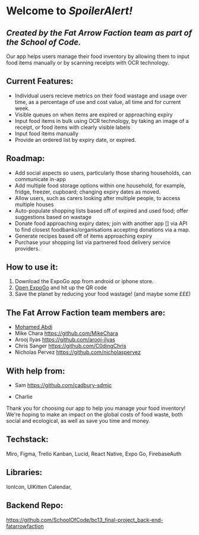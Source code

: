 # Welcome to _SpoilerAlert!_

## _Created by the Fat Arrow Faction team as part of the School of Code._

Our app helps users manage their food inventory by allowing them to input food items manually or by scanning receipts with OCR technology.

## Current Features:

- Individual users recieve metrics on their food wastage and usage over time, as a percentage of use and cost value, all time and for current week.
- Visible queues on when items are expired or approaching expiry
- Input food items in bulk using OCR technology, by taking an image of a receipt, or food items with clearly visible labels
- Input food items manually
- Provide an ordered list by expiry date, or expired.

## Roadmap:

- Add social aspects so users, particularly those sharing households, can communicate in-app
- Add multiple food storage options within one household, for example, fridge, freezer, cupboard; changing expiry dates as moved.
- Allow users, such as carers looking after multiple people, to access multiple houses
- Auto-populate shopping lists based off of expired and used food; offer suggestions based on wastage
- Donate food approaching expiry dates; join with another app [] via API to find closest foodbanks/organisations accepting donations via a map.
- Generate recipes based off of items approaching expiry
- Purchase your shopping list via partnered food delivery service providers.

## How to use it:

1. Download the ExpoGo app from android or iphone store.
2. [Open ExpoGo](https://expo.dev/@fat_arrow_faction/SpoilerAlert?serviceType=classic&distribution=expo-go) and hit up the QR code
3. Save the planet by reducing your food wastage! (and maybe some £££)

## The Fat Arrow Faction team members are:

- [Mohamed Abdi](https://github.com/Mohamed1104)
- Mike Chara https://github.com/MikeChara
- Arooj Ilyas https://github.com/arooj-ilyas
- Chris Sanger https://github.com/C0dingChris
- Nicholas Pervez https://github.com/nicholaspervez

## With help from:

- Sam https://github.com/cadbury-sdmjc

* Charlie

Thank you for choosing our app to help you manage your food inventory! We're hoping to make an impact on the global costs of food waste, both social and ecological, as well as save you time and money.

## Techstack:

Miro, Figma, Trello Kanban, Lucid, React Native, Expo Go, FirebaseAuth

## Libraries:

IonIcon, UIKitten Calendar,

## Backend Repo:

https://github.com/SchoolOfCode/bc13_final-project_back-end-fatarrowfaction
